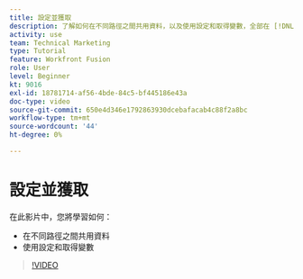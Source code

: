 ```yaml
---
title: 設定並獲取
description: 了解如何在不同路徑之間共用資料，以及使用設定和取得變數，全部在 [!DNL Adobe Workfront Fusion].
activity: use
team: Technical Marketing
type: Tutorial
feature: Workfront Fusion
role: User
level: Beginner
kt: 9016
exl-id: 18781714-af56-4bde-84c5-bf445186e43a
doc-type: video
source-git-commit: 650e4d346e1792863930dcebafacab4c88f2a8bc
workflow-type: tm+mt
source-wordcount: '44'
ht-degree: 0%

---
```


# 設定並獲取

在此影片中，您將學習如何：

* 在不同路徑之間共用資料
* 使用設定和取得變數

>[!VIDEO](https://video.tv.adobe.com/v/335275/?quality=12&learn=on)
